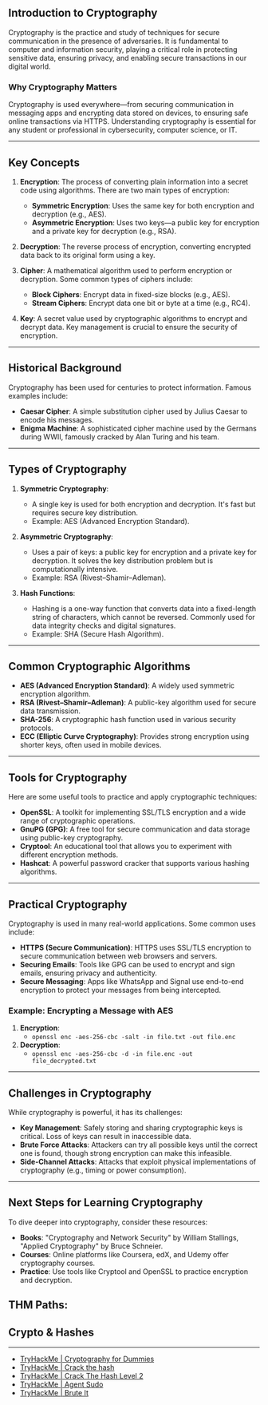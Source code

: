 ## Introduction to Cryptography

Cryptography is the practice and study of techniques for secure communication in the presence of adversaries. It is fundamental to computer and information security, playing a critical role in protecting sensitive data, ensuring privacy, and enabling secure transactions in our digital world.

### Why Cryptography Matters
Cryptography is used everywhere—from securing communication in messaging apps and encrypting data stored on devices, to ensuring safe online transactions via HTTPS. Understanding cryptography is essential for any student or professional in cybersecurity, computer science, or IT.

---

## Key Concepts

1. **Encryption**: The process of converting plain information into a secret code using algorithms. There are two main types of encryption:
   - **Symmetric Encryption**: Uses the same key for both encryption and decryption (e.g., AES).
   - **Asymmetric Encryption**: Uses two keys—a public key for encryption and a private key for decryption (e.g., RSA).

2. **Decryption**: The reverse process of encryption, converting encrypted data back to its original form using a key.

3. **Cipher**: A mathematical algorithm used to perform encryption or decryption. Some common types of ciphers include:
   - **Block Ciphers**: Encrypt data in fixed-size blocks (e.g., AES).
   - **Stream Ciphers**: Encrypt data one bit or byte at a time (e.g., RC4).

4. **Key**: A secret value used by cryptographic algorithms to encrypt and decrypt data. Key management is crucial to ensure the security of encryption.

---

## Historical Background

Cryptography has been used for centuries to protect information. Famous examples include:
- **Caesar Cipher**: A simple substitution cipher used by Julius Caesar to encode his messages.
- **Enigma Machine**: A sophisticated cipher machine used by the Germans during WWII, famously cracked by Alan Turing and his team.

---

## Types of Cryptography

1. **Symmetric Cryptography**: 
   - A single key is used for both encryption and decryption. It's fast but requires secure key distribution.
   - Example: AES (Advanced Encryption Standard).

2. **Asymmetric Cryptography**:
   - Uses a pair of keys: a public key for encryption and a private key for decryption. It solves the key distribution problem but is computationally intensive.
   - Example: RSA (Rivest–Shamir–Adleman).

3. **Hash Functions**:
   - Hashing is a one-way function that converts data into a fixed-length string of characters, which cannot be reversed. Commonly used for data integrity checks and digital signatures.
   - Example: SHA (Secure Hash Algorithm).

---

## Common Cryptographic Algorithms

- **AES (Advanced Encryption Standard)**: A widely used symmetric encryption algorithm.
- **RSA (Rivest–Shamir–Adleman)**: A public-key algorithm used for secure data transmission.
- **SHA-256**: A cryptographic hash function used in various security protocols.
- **ECC (Elliptic Curve Cryptography)**: Provides strong encryption using shorter keys, often used in mobile devices.

---

## Tools for Cryptography

Here are some useful tools to practice and apply cryptographic techniques:
- **OpenSSL**: A toolkit for implementing SSL/TLS encryption and a wide range of cryptographic operations.
- **GnuPG (GPG)**: A free tool for secure communication and data storage using public-key cryptography.
- **Cryptool**: An educational tool that allows you to experiment with different encryption methods.
- **Hashcat**: A powerful password cracker that supports various hashing algorithms.

---

## Practical Cryptography

Cryptography is used in many real-world applications. Some common uses include:

- **HTTPS (Secure Communication)**: HTTPS uses SSL/TLS encryption to secure communication between web browsers and servers.
- **Securing Emails**: Tools like GPG can be used to encrypt and sign emails, ensuring privacy and authenticity.
- **Secure Messaging**: Apps like WhatsApp and Signal use end-to-end encryption to protect your messages from being intercepted.

### Example: Encrypting a Message with AES
1. **Encryption**: 
   - `openssl enc -aes-256-cbc -salt -in file.txt -out file.enc`
2. **Decryption**: 
   - `openssl enc -aes-256-cbc -d -in file.enc -out file_decrypted.txt`

---

## Challenges in Cryptography

While cryptography is powerful, it has its challenges:

- **Key Management**: Safely storing and sharing cryptographic keys is critical. Loss of keys can result in inaccessible data.
- **Brute Force Attacks**: Attackers can try all possible keys until the correct one is found, though strong encryption can make this infeasible.
- **Side-Channel Attacks**: Attacks that exploit physical implementations of cryptography (e.g., timing or power consumption).

---

## Next Steps for Learning Cryptography

To dive deeper into cryptography, consider these resources:
- **Books**: "Cryptography and Network Security" by William Stallings, "Applied Cryptography" by Bruce Schneier.
- **Courses**: Online platforms like Coursera, edX, and Udemy offer cryptography courses.
- **Practice**: Use tools like Cryptool and OpenSSL to practice encryption and decryption.

## THM Paths:
## Crypto & Hashes

---

- [TryHackMe | Cryptography for Dummies](https://tryhackme.com/room/cryptographyfordummies)
- [TryHackMe | Crack the hash](https://tryhackme.com/room/crackthehash)
- [TryHackMe | Crack The Hash Level 2](https://tryhackme.com/room/crackthehashlevel2)
- [TryHackMe | Agent Sudo](https://tryhackme.com/room/agentsudoctf)
- [TryHackMe | Brute It](https://tryhackme.com/room/bruteit)

